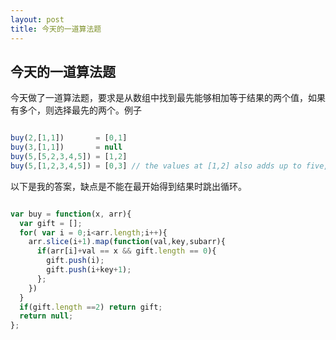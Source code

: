 ```yaml
---
layout: post
title: 今天的一道算法题
---
```

##  今天的一道算法题
今天做了一道算法题，要求是从数组中找到最先能够相加等于结果的两个值，如果有多个，则选择最先的两个。例子

```js

buy(2,[1,1])       = [0,1]
buy(3,[1,1])       = null
buy(5,[5,2,3,4,5]) = [1,2]
buy(5,[1,2,3,4,5]) = [0,3] // the values at [1,2] also adds up to five, but [0,3] < [1,2]

```
以下是我的答案，缺点是不能在最开始得到结果时跳出循环。

```js

var buy = function(x, arr){
  var gift = [];
  for( var i = 0;i<arr.length;i++){
    arr.slice(i+1).map(function(val,key,subarr){
      if(arr[i]+val == x && gift.length == 0){
        gift.push(i);
        gift.push(i+key+1);
      };
    })
  }
  if(gift.length ==2) return gift;
  return null;
};

```